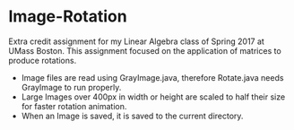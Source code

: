 # Image-Rotation
Extra credit assignment for my Linear Algebra class of Spring 2017 at UMass Boston. This assignment focused on the application of matrices to produce rotations.
* Image files are read using GrayImage.java, therefore Rotate.java needs GrayImage to run properly.
* Large Images over 400px in width or height are scaled to half their size for faster rotation animation.
* When an Image is saved, it is saved to the current directory.
